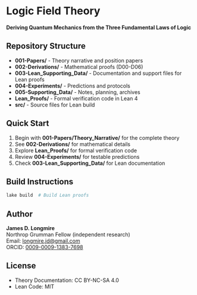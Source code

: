 ﻿# Logic Field Theory

**Deriving Quantum Mechanics from the Three Fundamental Laws of Logic**

## Repository Structure

- **001-Papers/** - Theory narrative and position papers
- **002-Derivations/** - Mathematical proofs (D00-D06)
- **003-Lean_Supporting_Data/** - Documentation and support files for Lean proofs
- **004-Experiments/** - Predictions and protocols
- **005-Supporting_Data/** - Notes, planning, archives
- **Lean_Proofs/** - Formal verification code in Lean 4
- **src/** - Source files for Lean build

## Quick Start

1. Begin with **001-Papers/Theory_Narrative/** for the complete theory
2. See **002-Derivations/** for mathematical details
3. Explore **Lean_Proofs/** for formal verification code
4. Review **004-Experiments/** for testable predictions
5. Check **003-Lean_Supporting_Data/** for Lean documentation

## Build Instructions

```bash
lake build  # Build Lean proofs
```

## Author

**James D. Longmire**  
Northrop Grumman Fellow (independent research)  
Email: longmire.jd@gmail.com  
ORCID: [0009-0009-1383-7698](https://orcid.org/0009-0009-1383-7698)

## License

- Theory Documentation: CC BY-NC-SA 4.0
- Lean Code: MIT